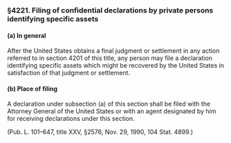### §4221. Filing of confidential declarations by private persons identifying specific assets ###

#### (a) In general ####

After the United States obtains a final judgment or settlement in any action referred to in section 4201 of this title, any person may file a declaration identifying specific assets which might be recovered by the United States in satisfaction of that judgment or settlement.

#### (b) Place of filing ####

A declaration under subsection (a) of this section shall be filed with the Attorney General of the United States or with an agent designated by him for receiving declarations under this section.

(Pub. L. 101–647, title XXV, §2576, Nov. 29, 1990, 104 Stat. 4899.)